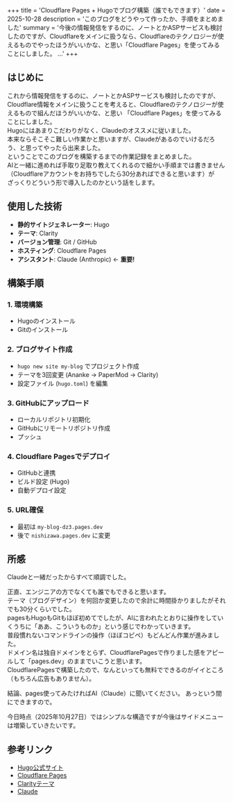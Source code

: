 +++
title = 'Cloudflare Pages + Hugoでブログ構築（誰でもできます）'
date = 2025-10-28
description = 'このブログをどうやって作ったか、手順をまとめました'
summary = '今後の情報発信をするのに、ノートとかASPサービスも検討したのですが、Cloudflareをメインに扱うなら、Cloudflareのテクノロジーが使えるものでやったほうがいいかな、と思い「Cloudflare Pages」を使ってみることにしました。  ...'
+++

## はじめに

これから情報発信をするのに、ノートとかASPサービスも検討したのですが、    
Cloudflare情報をメインに扱うことを考えると、Cloudflareのテクノロジーが使えるもので組んだほうがいいかな、と思い
「Cloudflare Pages」を使ってみることにしました。  
Hugoにはあまりこだわりがなく、Claudeのオススメに従いました。  
本来ならそこそこ難しい作業かと思いますが、Claudeがあるのでいけるだろう、と思ってやったら出来ました。   
ということでこのブログを構築するまでの作業記録をまとめました。  
AIと一緒に進めれば手取り足取り教えてくれるので細かい手順までは書きません（Cloudflareアカウントをお持ちでしたら30分あればできると思います）が  
ざっくりどういう形で導入したのかという話をします。

## 使用した技術

- **静的サイトジェネレーター**: Hugo
- **テーマ**: Clarity
- **バージョン管理**: Git / GitHub
- **ホスティング**: Cloudflare Pages
- **アシスタント**: Claude (Anthropic) ← **重要!**

## 構築手順

### 1. 環境構築
- Hugoのインストール 
- Gitのインストール

### 2. ブログサイト作成
- `hugo new site my-blog` でプロジェクト作成
- テーマを3回変更 (Ananke → PaperMod → Clarity)
- 設定ファイル (`hugo.toml`) を編集

### 3. GitHubにアップロード
- ローカルリポジトリ初期化
- GitHubにリモートリポジトリ作成
- プッシュ

### 4. Cloudflare Pagesでデプロイ
- GitHubと連携
- ビルド設定 (Hugo)
- 自動デプロイ設定

### 5. URL確保
- 最初は `my-blog-dz3.pages.dev`
- 後で `nishizawa.pages.dev` に変更

## 所感

Claudeと一緒だったからすべて順調でした。  

正直、エンジニアの方でなくても誰でもできると思います。  
テーマ（ブログデザイン）を何回か変更したので余計に時間掛かりましたがそれでも30分くらいでした。  
pagesもHugoもGitもほぼ初めてでしたが、AIに言われたとおりに操作をしていくうちに「ああ、こういうものか」という感じでわかっていきます。  
普段慣れないコマンドラインの操作（ほぼコピペ）もどんどん作業が進みました。  
ドメイン名は独自ドメインをとらず、CloudflarePagesで作りました感をアピールして「pages.dev」のままでいこうと思います。  
CloudflarePagesで構築したので、なんといっても無料でできるのがイイところ（もちろん広告もありません）。  

結論、pages使ってみたければAI（Claude）に聞いてください。
あっという間にできますので。

今日時点（2025年10月27日）ではシンプルな構造ですが今後はサイドメニューは増築していきたいです。

## 参考リンク

- [Hugo公式サイト](https://gohugo.io/)
- [Cloudflare Pages](https://pages.cloudflare.com/)
- [Clarityテーマ](https://github.com/chipzoller/hugo-clarity)
- [Claude](https://claude.ai/)